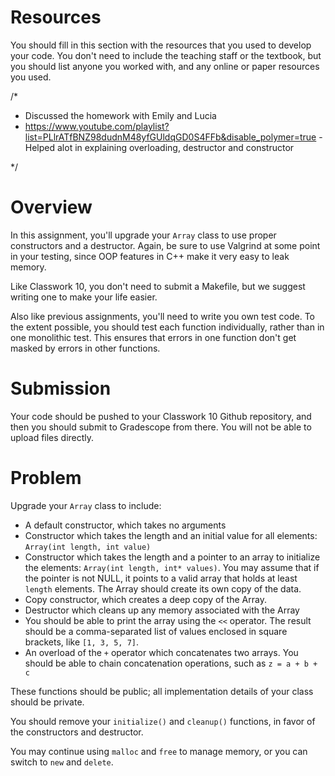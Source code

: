 # Resources
You should fill in this section with the resources that you used to develop your code.  You don't need to include the teaching staff or the textbook, but you should list anyone you worked with, and any online or paper resources you used.

/*
* Discussed the homework with Emily and Lucia
* https://www.youtube.com/playlist?list=PLlrATfBNZ98dudnM48yfGUldqGD0S4FFb&disable_polymer=true - Helped alot in explaining overloading, destructor and constructor

*/
# Overview
In this assignment, you'll upgrade your `Array` class to use proper constructors and a destructor.  Again, be sure to use Valgrind at some point in your testing, since OOP features in C++ make it very easy to leak memory.

Like Classwork 10, you don't need to submit a Makefile, but we suggest writing one to make your life easier.

Also like previous assignments, you'll need to write you own test code.  To the extent possible, you should test each function individually, rather than in one monolithic test.  This ensures that errors in one function don't get masked by errors in other functions.

# Submission
Your code should be pushed to your Classwork 10 Github repository, and then you should submit to Gradescope from there.  You will not be able to upload files directly.

# Problem
Upgrade your `Array` class to include:

* A default constructor, which takes no arguments
* Constructor which takes the length and an initial value for all elements: `Array(int length, int value)`
* Constructor which takes the length and a pointer to an array to initialize the elements: `Array(int length, int* values)`.  You may assume that if the pointer is not NULL, it points to a valid array that holds at least `length` elements.  The Array should create its own copy of the data.
* Copy constructor, which creates a deep copy of the Array.
* Destructor which cleans up any memory associated with the Array
* You should be able to print the array using the `<<` operator.  The result should be a comma-separated list of values enclosed in square brackets, like `[1, 3, 5, 7]`.
* An overload of the `+` operator which concatenates two arrays.  You should be able to chain concatenation operations, such as `z = a + b + c`

These functions should be public; all implementation details of your class should be private.

You should remove your `initialize()` and `cleanup()` functions, in favor of the constructors and destructor.

You may continue using `malloc` and `free` to manage memory, or you can switch to `new` and `delete`.

